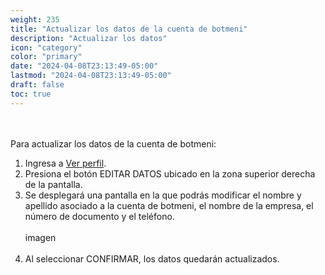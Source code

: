 ```yaml
---
weight: 235
title: "Actualizar los datos de la cuenta de botmeni"
description: "Actualizar los datos"
icon: "category"
color: "primary"
date: "2024-04-08T23:13:49-05:00"
lastmod: "2024-04-08T23:13:49-05:00"
draft: false
toc: true
---
```

<br></br>
Para actualizar los datos de la cuenta de botmeni:
1. Ingresa a [Ver perfil](Visualizar_tu_perfil.md). 
2. Presiona el botón EDITAR DATOS ubicado en la zona superior derecha de la pantalla.
3. Se desplegará una pantalla en la que podrás modificar el nombre y apellido asociado a la cuenta de botmeni, el nombre de la empresa, el número de documento y el teléfono.
<br></br>
imagen
<br></br>
4. Al seleccionar CONFIRMAR, los datos quedarán actualizados.
